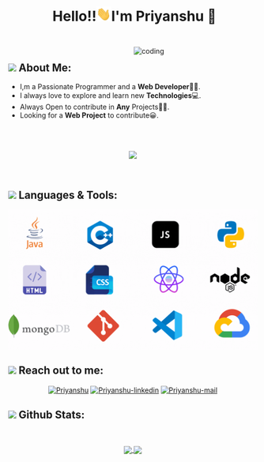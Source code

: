 # <p align="center">️ **Hello!!<img src="./assets/wave.gif" alt="waving hand" width="30px">I'm Priyanshu** 🚀️</p>

</br>
<img align="right" alt="coding" width="250"  src="https://c.tenor.com/_DOBjnGspYAAAAAC/code-coding.gif">

## <img src="https://c.tenor.com/NCRHhqkXrJYAAAAi/programmers-go-internet.gif" width="40" > **About Me:**

- I,m a Passionate Programmer and a **Web Developer👨‍💻**.
- I always love to explore and learn new **Technologies**💻.
- Always Open to contribute in **Any** Projects👨‍💻.
- Looking for a **Web Project** to contribute😀.

</br>
</br>
<p align="center">
   <img align="center" src="https://github-readme-streak-stats.herokuapp.com/?user=priyanshumaurya007-git&theme=radical&hide_border=true"/>
</p>

</br>

## <img src="https://media.giphy.com/media/j2pOGeGYKe2xCCKwfi/giphy.gif" width="40"> **Languages & Tools:**

<p align="center">
 <img align="center" src="./assets/language.gif" alt="html"/>
</p>

## <img src="https://media.giphy.com/media/LnQjpWaON8nhr21vNW/giphy.gif" width="40"> **Reach out to me:**

<p align="center">
<a href="https://www.linkedin.com/in/priyanshumaurya//" target="blank"><img align="center" src="https://img.shields.io/badge/-LinkedIn-0e76a8?logoWidth=40style=flat-square&logo=Linkedin&logoColor=white" alt="Priyanshu" /></a>
<a href="https://github.com/priyanshumaurya007" target="blank"><img align="center" src="https://img.shields.io/badge/Website-3b5998?logoWidth=40style=flat-square&logo=google-chrome&logoColor=white" alt="Priyanshu-linkedin" /></a>
<!-- <a href="https://twitter.com/prrvishal" target="blank"><img align="center" src="https://img.shields.io/badge/-Twitter-00acee?logoWidth=40style=flat-square&logo=Twitter&logoColor=white" alt="Priyanshu" /></a> -->
<a href="mailto:priyanshumaurya007@gmail.com" target="blank"><img align="center" src="https://img.shields.io/badge/-Gmail-EA4335?logoWidth=40style=flat-square&logo=Gmail&logoColor=white" alt="Priyanshu-mail" /></a>

</p>

## <img src="https://media.giphy.com/media/ZCN6F3FAkwsyOGU2RS/giphy.gif" width="40"> **Github Stats:**

</br>
<p align="center">
 <a href="https://github.com/priyanshumaurya007">
  <img width="430" align="center" src="https://github-readme-stats.vercel.app/api?username=priyanshumaurya007&show_icons=true&theme=radical&count_private=true">
 </a>

 <a href="https://github.com/priyanshumaurya007/github-readme-stats">
   <img align="center" src="https://github-readme-stats.anuraghazra1.vercel.app/api/top-langs/?username=priyanshumaurya007&layout=compact&theme=radical&langs_count=6" />
 </a>
</p>
